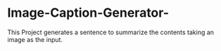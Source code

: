 # Image-Caption-Generator-
This Project generates a sentence to summarize the contents taking an image as the input.
